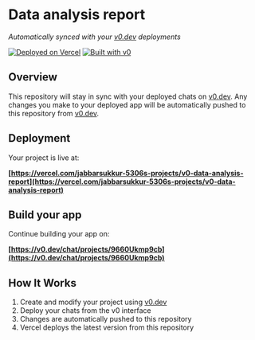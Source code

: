 # Data analysis report

*Automatically synced with your [v0.dev](https://v0.dev) deployments*

[![Deployed on Vercel](https://img.shields.io/badge/Deployed%20on-Vercel-black?style=for-the-badge&logo=vercel)](https://vercel.com/jabbarsukkur-5306s-projects/v0-data-analysis-report)
[![Built with v0](https://img.shields.io/badge/Built%20with-v0.dev-black?style=for-the-badge)](https://v0.dev/chat/projects/9660Ukmp9cb)

## Overview

This repository will stay in sync with your deployed chats on [v0.dev](https://v0.dev).
Any changes you make to your deployed app will be automatically pushed to this repository from [v0.dev](https://v0.dev).

## Deployment

Your project is live at:

**[https://vercel.com/jabbarsukkur-5306s-projects/v0-data-analysis-report](https://vercel.com/jabbarsukkur-5306s-projects/v0-data-analysis-report)**

## Build your app

Continue building your app on:

**[https://v0.dev/chat/projects/9660Ukmp9cb](https://v0.dev/chat/projects/9660Ukmp9cb)**

## How It Works

1. Create and modify your project using [v0.dev](https://v0.dev)
2. Deploy your chats from the v0 interface
3. Changes are automatically pushed to this repository
4. Vercel deploys the latest version from this repository